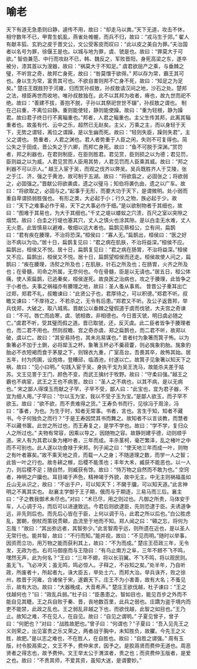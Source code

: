 # 喻老
天下有道无急患则曰静，遽传不用，故曰：“却走马以粪。”天下无道，攻击不休，相守数年不已，甲胄生虮虱，燕雀处帷幄，而兵不归，故曰：“戎马生于郊。”
翟人有献丰狐、玄豹之皮于晋文公，文公受客皮而叹曰：“此以皮之美自为罪。”夫治国者以名号为罪，徐偃王是也。以城与地为罪，虞、虢是也。故曰：“罪莫大于可欲。”
智伯兼范、中行而攻赵不已，韩、魏反之，军败晋阳，身死高梁之东，遂卒被分，漆其首以为溲器，故曰：“祸莫大于不知足。”
虞君欲屈产之乘，与垂棘之璧，不听宫之奇，故邦亡身死，故曰：“咎莫憯于欲得。”
邦以存为常，霸王其可也。身以生为常，富贵其可也。不欲自害则邦不亡身不死，故曰：“知足之为足矣。”
楚庄王既胜狩于河雍，归而赏孙叔敖，孙叔敖请汉间之地，沙石之处。楚邦之法，禄臣再世而收地，唯孙叔敖独在。此不以其邦为收者，瘠也，故九世而祀不绝。故曰：“善建不拔，善抱不脱，子孙以其祭祀世世不辍”，孙叔敖之谓也。
制在己曰重，不离位曰静。重则能使轻，静则能使躁。故曰：“重为轻根，静为躁君。故曰君子终日行不离辎重也。”邦者，人君之辎重也。主父生传其邦，此离其辎重者也。故虽有代、云中之乐，超然已无赵矣。主父，万乘之主，而以身轻于天下，无势之谓轻，离位之谓躁，是以生幽而死。故曰：“轻则失臣，躁则失君”，主父之谓也。
势重者，人君之渊也。君人者势重于人臣之闲，失则不可复得也。简公失之于田成，晋公失之于六卿，而邦亡身死。故曰：“鱼不可脱于深渊。”赏罚者，邦之利器也，在君则制臣，在臣则胜君。君见赏，臣则损之以为德；君见罚，臣则益之以为威。人君见赏而人臣用其势，人君见罚而人臣乘其威。故曰：“邦之利器不可以示人。”
越王入宦于吴，而观之伐齐以弊吴。吴兵既胜齐人于艾陵，张之于江、济，强之于黄池，故可制于五湖。故曰：“将欲翕之，必固张之；将欲弱之，必固强之。”晋献公将欲袭虞，遗之以璧马；知伯将袭仇由，遗之以广车。故曰：“将欲取之，必固与之。”起事于无形，而要大功于天下，是谓微明。处小弱而重自卑谓损弱胜强也。
有形之类，大必起于小；行久之物，族必起于少。故曰：“天下之难事必作于易，天下之大事必作于细。”是以欲制物者于其细也，故曰：“图难于其易也，为大于其细也。”千丈之堤以蝼蚁之穴溃，百尺之室以突隙之烟焚。故曰：白圭之行堤也塞其穴，丈人之慎火也涂其隙。是以白圭无水难，丈人无火患。此皆慎易以避难，敬细以远大者也。扁鹊见蔡桓公，立有间，扁鹊曰：“君有疾在腠理，不治将恐深。”桓侯曰：“寡人无。”扁鹊出，桓侯曰：“医之好治不病以为功。”居十日，扁鹊复见曰：“君之病在肌肤，不治将益深。”桓侯不应。扁鹊出，桓侯又不悦。居十日，扁鹊复见曰：“君之病在肠胃，不治将益深。”桓侯又不应。扁鹊出，桓侯又不悦。居十日，扁鹊望桓侯而还走。桓侯故使人问之，扁鹊曰：“疾在腠理，汤熨之所及也；在肌肤，针石之所及也；在肠胃，火齐之所及也；在骨髓，司命之所属，无奈何也。今在骨髓，臣是以无请也。”居五日，桓公体痛，使人索扁鹊，已逃秦矣，桓侯遂死。故良医之治病也，攻之于腠理，此皆争之于小者也。夫事之祸福亦有腠理之地，故曰：圣人蚤从事焉。
昔晋公子重耳出亡过郑，郑君不礼，叔瞻谏曰：“此贤公子也，君厚待之，可以积德。”郑君不听。叔瞻又谏曰：“不厚待之，不若杀之，无令有后患。”郑君又不听。及公子返晋邦，举兵伐郑，大破之，取八城焉。晋献公以垂棘之璧假道于虞而伐虢，大夫宫之奇谏曰：“不可。唇亡而齿寒，虞、虢相救，非相德也。今日晋灭虢，明日虞必随之亡。”虞君不听，受其璧而假之道。晋已取虢，还，反灭虞。此二臣者皆争于腠理者也，而二君不用也。然则叔瞻、宫之奇亦虞、郑之扁鹊也，而二君不听，故郑以破，虞以亡。故曰：“其安易持也，其未兆易谋也。”
昔者纣为象箸而箕子怖。以为象箸必不加于土鉶，必将犀玉之杯。象箸玉杯必不羹菽藿，则必旄象豹胎。旄象豹胎必不衣短褐而食于茅屋之下，则锦衣九重，广室高台。吾畏其卒，故怖其始。居五年，纣为肉圃，设炮烙，登糟邱，临酒池，纣遂以亡。故箕子见象箸以知天下之祸，故曰：“见小曰明。”
句践入宦于吴，身执干戈为吴王洗马，故能杀夫差于姑苏。文王见詈于王门，颜色不变，而武王擒纣于牧野。故曰：“守柔曰强。”越王之霸也不病宦，武王之王也不病詈。故曰：“圣人之不病也，以其不病，是以无病也。”
宋之鄙人得璞玉而献之子罕，子罕不受，鄙人曰：“此宝也，宜为君子器，不宜为细人用。”子罕曰：“尔以玉为宝，我以不受子玉为宝。”是鄙人欲玉，而子罕不欲玉。故曰：“欲不欲，而不贵难得之货。”
王寿负书而行，见徐冯于周涂，冯曰：“事者，为也。为生于时，知者无常事。书者，言也。言生于知，知者不藏书。今子何独负之而行？”于是王寿因焚其书而舞之。故知者不以言谈教，而慧者不以藏书箧。此世之所过也，而王寿复之，是学不学也。故曰：“学不学，复归众人之所过也。”
夫物有常容，因乘以导之，因随物之容。故静则建乎德，动则顺乎道。宋人有为其君以象为楮叶者，三年而成。丰杀茎柯，毫芒繁泽，乱之楮叶之中而不可别也。此人遂以功食禄于宋邦。列子闻之曰：“使天地三年而成一叶，则物之有叶者寡矣。”故不乘天地之资，而载一人之身；不随道理之数，而学一人之智；此皆一叶之行也。故冬耕之稼，后稷不能羡也；丰年大禾，臧获不能恶也。以一人力，则后稷不足；随自然，则臧获有馀。故曰：“恃万物之自然而不敢为也。”
空窍者，神明之户牖也。耳目竭于声色，精神竭于外貌，故中无主。中无主则祸福虽如丘山无从识之，故曰：“不出于户，可以知天下；不闚于牖，可以知天道。”此言神明之不离其实也。
赵襄主学御于王子期，俄而与于期逐，三易马而三后。襄主曰：“子之教我御术未尽也。”对曰：“术已尽，用之则过也。凡御之所贵，马体安于车，人心调于马，而后可以进速致远。今君后则欲逮臣，先则恐逮于臣。夫诱道争远，非先则后也。而先后心皆在于臣，上何以调于马，此君之所以后也。”白公胜虑乱，罢朝，倒杖而策锐贯顊，血流至于地而不知。郑人闻之曰：“顊之忘，将何为忘哉！”故曰：“其出弥远者，其智弥少。”此言智周乎远，则所遗在近也，是以圣人无常行也。能并智，故曰：“不行而知。”能并视，故曰：“不见而明。”随时以举事，因资而立功，用万物之能而获利其上，故曰：“不为而成。”
楚庄王莅政三年，无令发，无政为也。右司马御座而与王隐曰：“有鸟止南方之阜，三年不翅不飞不鸣，嘿然无声，此为何名？”王曰：“三年不翅，将以长羽翼。不飞不鸣，将以观民则。虽无飞，飞必冲天；虽无鸣，鸣必惊人。子释之，不谷知之矣。”处半年，乃自听政，所废者十，所起者九，诛大臣五，举处士六，而邦大治。举兵诛齐，败之徐州，胜晋于河雍，合诸侯于宋，遂霸天下。庄王不为小害善，故有大名；不蚤见示，故有大功。故曰：“大器晚成，大音希声。”
楚庄王欲伐越，杜子谏曰：“王之伐越何也？”曰：“政乱兵弱。”杜子曰：“臣愚患之。智如目也，能见百步之外而不能自见其睫。王之兵自败于秦、晋，丧地数百里，此兵之弱也。庄蹻为盗于境内而吏不能禁，此政之乱也。王之弱乱非越之下也，而欲伐越，此智之如目也。”王乃止。故知之难，不在见人，在自见。故曰：“自见之谓明。”
子夏见曾子，曾子曰：“何肥也？”对曰：“战胜故肥也。”曾子曰：“何谓也？”子夏曰：“吾入见先王之义则荣之，出见富贵之乐又荣之，两者战于胸中，未知胜负，故臞。今先王之义胜，故肥。”是以志之难也，不在胜人，在自胜也。故曰：“自胜之谓强。”
周有玉版，纣令胶鬲索之，文王不予，费仲来求，因予之。是胶鬲贤而费仲无道也。周恶贤者之得志也，故予费仲。文王举太公于渭滨者，贵之也；而资费仲玉版者，是爱之也。故曰：“不贵其师，不爱其资，虽知大迷，是谓要妙。”
